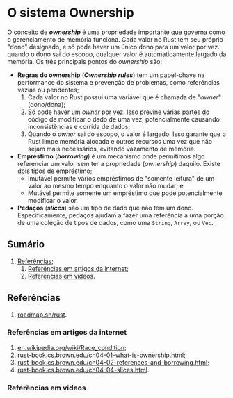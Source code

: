 # O sistema Ownership

O conceito de **_ownership_** é uma propriedade importante que governa como o gerenciamento de memória funciona. Cada valor no Rust tem seu próprio "dono" designado, e só pode haver um único dono para um valor por vez. quando o dono sai do escopo, qualquer valor é automaticamente largado da memória. Os três principais pontos do _ownership_ são:

- **Regras do ownership** (**_Ownership rules_**) tem um papel-chave na performance do sistema e prevenção de problemas, como referências vazias ou pendentes;
  1. Cada valor no Rust possui uma variável que é chamada de "_owner_" (dono/dona);
  2. Só pode haver um _owner_ por vez. Isso previne várias partes do código de modificar o dado de uma vez, potencialmente causando inconsistências e corrida de dados;
  3. Quando o _owner_ sai do escopo, o valor é largado. Isso garante que o Rust limpe memória alocada e outros recursos uma vez que não sejam mais necessários, evitando vazamento de memória.
- **Empréstimo** (**_borrowing_**) é um mecanismo onde permitimos algo referenciar um valor sem ter a propriedade (_ownership_) daquilo. Existe dois tipos de empréstimo;
  - Imutável permite vários empréstimos de "somente leitura" de um valor ao mesmo tempo enquanto o valor não mudar; e
  - Mutável permite somente um empréstimo que pode potencialmente modificar o valor.
- **Pedaços** (**_slices_**) são um tipo de dado que não tem um dono. Especificamente, pedaços ajudam a fazer uma referência a uma porção de uma coleção de tipos de dados, como uma `String`, `Array`, ou `Vec`.

## Sumário

1. [Referências](#referências);
   1. [Referências em artigos da internet](#referências-em-artigos-da-internet);
   2. [Referências em vídeos](#referências-em-vídeos).

## Referências

1. [roadmap.sh/rust](https://roadmap.sh/rust).

### Referências em artigos da internet

1. [en.wikipedia.org/wiki/Race_condition](https://en.wikipedia.org/wiki/Race_condition);
2. [rust-book.cs.brown.edu/ch04-01-what-is-ownership.html](https://rust-book.cs.brown.edu/ch04-01-what-is-ownership.html);
3. [rust-book.cs.brown.edu/ch04-02-references-and-borrowing.html](https://rust-book.cs.brown.edu/ch04-02-references-and-borrowing.html);
4. [rust-book.cs.brown.edu/ch04-04-slices.html](https://rust-book.cs.brown.edu/ch04-04-slices.html).

### Referências em vídeos

